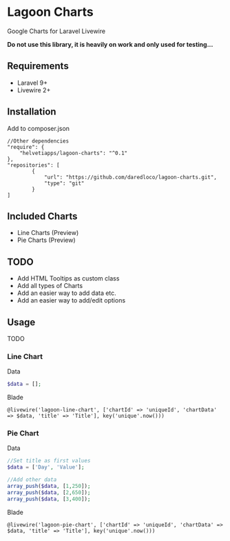 # Lagoon Charts
Google Charts for Laravel Livewire

**Do not use this library, it is heavily on work and only used for testing...**


## Requirements

* Laravel 9+
* Livewire 2+

## Installation

Add to composer.json
```
//Other dependencies
"require": {
    "helvetiapps/lagoon-charts": "^0.1"
},
"repositories": [
        {
            "url": "https://github.com/daredloco/lagoon-charts.git",
            "type": "git"
        }
]
```


## Included Charts

* Line Charts (Preview)
* Pie Charts (Preview)


## TODO

* Add HTML Tooltips as custom class
* Add all types of Charts
* Add an easier way to add data etc.
* Add an easier way to add/edit options


## Usage

TODO

### Line Chart

Data
```php
$data = [];
```

Blade
```
@livewire('lagoon-line-chart', ['chartId' => 'uniqueId', 'chartData' => $data, 'title' => 'Title'], key('unique'.now()))
```


### Pie Chart

Data
```php
//Set title as first values
$data = ['Day', 'Value'];

//Add other data
array_push($data, [1,250]);
array_push($data, [2,650]);
array_push($data, [3,400]);
```

Blade
```
@livewire('lagoon-pie-chart', ['chartId' => 'uniqueId', 'chartData' => $data, 'title' => 'Title'], key('unique'.now()))
```